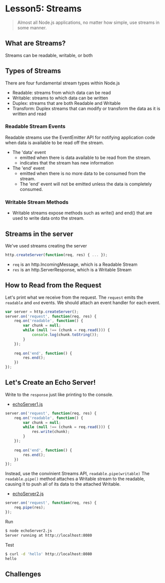 # Lesson5: Streams

> Almost all Node.js applications, no matter how simple, use streams in some manner.

## What are Streams?
Streams can be readable, writable, or both

## Types of Streams
There are four fundamental stream types within Node.js
- Readable: streams from which data can be read
- Writable: streams to which data can be written
- Duplex: streams that are both Readable and Writable
- Transform: Duplex streams that can modify or transform the data as it is written and read

### Readable Stream Events
Readable streams use the EventEmitter API for notifying application code when data is available to be read off the stream.
- The 'data' event
	- emitted when there is data available to be read from the stream.
	- indicates that the stream has new information
- The 'end'	event
	- emitted when there is no more data to be consumed from the stream.
	- The 'end' event will not be emitted unless the data is completely consumed.

### Writable Stream Methods
- Writable streams expose methods such as write() and end() that are used to write data onto the stream.


## Streams in the server
We've used streams creating the server
```js
http.createServer(function(req, res) { ... });
```
- `req` is an http.IncomingMessage, which is a Readable Stream
- `res` is an http.ServerResponse, which is a Writable Stream

## How to Read from the Request
Let's print what we receive from the request.
The `request` emits the `readable` and `end` events.
We should attach an event handler for each event.
```js
var server = http.createServer();
server.on('request', function(req, res) {
	req.on('readable', function() {
		var chunk = null;
		while (null !== (chunk = req.read())) {
			console.log(chunk.toString());
		}
	});
	
	req.on('end', function() {
		res.end();
	})
});
```

## Let's Create an Echo Server!

Write to the `response` just like printing to the console.
- [echoServer1.js](echoServer1.js)
```js
server.on('request', function(req, res) {
	req.on('readable', function() {
		var chunk = null;
		while (null !== (chunk = req.read())) {
			res.write(chunk);
		}
	});
	
	req.on('end', function() {
		res.end();
	})
});
```

Instead, use the convinient Streams API, `readable.pipe(writable)`
The `readable.pipe()` method attaches a Writable stream to the readable, causing it to push all of its data to the attached Writable.

- [echoServer2.js](echoServer2.js)
```js
server.on('request', function(req, res) {
	req.pipe(res);
});
```

Run
```bash
$ node echoServer2.js
Server running at http://localhost:8080
```

Test
```bash
$ curl -d 'hello' http://localhost:8080
hello
```

## Challenges


